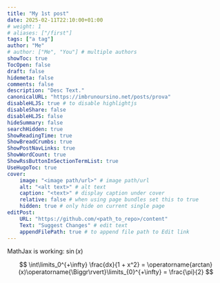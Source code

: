 ```yaml
---
title: "My 1st post"
date: 2025-02-11T22:10:00+01:00
# weight: 1
# aliases: ["/first"]
tags: ["a tag"]
author: "Me"
# author: ["Me", "You"] # multiple authors
showToc: true
TocOpen: false
draft: false
hidemeta: false
comments: false
description: "Desc Text."
canonicalURL: "https://imbrunoursino.net/posts/prova"
disableHLJS: true # to disable highlightjs
disableShare: false
disableHLJS: false
hideSummary: false
searchHidden: true
ShowReadingTime: true
ShowBreadCrumbs: true
ShowPostNavLinks: true
ShowWordCount: true
ShowRssButtonInSectionTermList: true
UseHugoToc: true
cover:
    image: "<image path/url>" # image path/url
    alt: "<alt text>" # alt text
    caption: "<text>" # display caption under cover
    relative: false # when using page bundles set this to true
    hidden: true # only hide on current single page
editPost:
    URL: "https://github.com/<path_to_repo>/content"
    Text: "Suggest Changes" # edit text
    appendFilePath: true # to append file path to Edit link
---
```



MathJax is working: $\sin(x)$

$$
\int\limits_0^{+\infty} \frac{dx}{1 + x^2} = \operatorname{arctan}(x)\operatorname{\Biggr\rvert}\limits_{0}^{+\infty} = \frac{\pi}{2}
$$